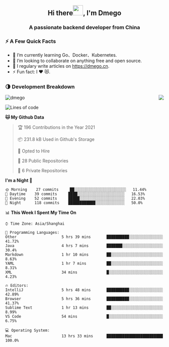 <h2 align="center">Hi there<img src="https://cdn.jsdelivr.net/gh/dmego/images/img/Hi.gif" height="32" />, I'm Dmego </h2>
<h3 align="center">A passionate backend developer from China</h3>

### ⚡️ A Few Quick Facts

<ul>
    <li> 🌱 I’m currently learning Go、Docker、Kubernetes.</li>
    <li> 👯 I’m looking to collaborate on anything free and open source.</li>
    <li> 📝 I regulary write articles on <a href="https://dmego.cn">https://dmego.cn</a>.</li>
    <li> ⚡ Fun fact: I ❤️ 😻.</li>
</ul>

### 🌗 Development Breakdown

<img src="https://komarev.com/ghpvc/?username=dmego" alt="dmego" />

<img align="right" src="https://github-readme-stats.vercel.app/api?username=dmego&show_icons=true&icon_color=1573B3&hide_title=true&text_color=718096&bg_color=00000000&hide_border=true"/>

<!--START_SECTION:waka-->
![Lines of code](https://img.shields.io/badge/From%20Hello%20World%20I%27ve%20Written-228547%20lines%20of%20code-blue)

**🐱 My Github Data** 

> 🏆 196 Contributions in the Year 2021
 > 
> 📦 231.8 kB Used in Github's Storage 
 > 
> 💼 Opted to Hire
 > 
> 📜 28 Public Repositories 
 > 
> 🔑 6 Private Repositories  
 > 
**I'm a Night 🦉** 

```text
🌞 Morning    27 commits     ██░░░░░░░░░░░░░░░░░░░░░░░   11.44% 
🌆 Daytime    39 commits     ████░░░░░░░░░░░░░░░░░░░░░   16.53% 
🌃 Evening    52 commits     █████░░░░░░░░░░░░░░░░░░░░   22.03% 
🌙 Night      118 commits    ████████████░░░░░░░░░░░░░   50.0%

```


📊 **This Week I Spent My Time On** 

```text
⌚︎ Time Zone: Asia/Shanghai

💬 Programming Languages: 
Other                    5 hrs 39 mins       ██████████░░░░░░░░░░░░░░░   41.72% 
Java                     4 hrs 7 mins        ███████░░░░░░░░░░░░░░░░░░   30.4% 
Markdown                 1 hr 10 mins        ██░░░░░░░░░░░░░░░░░░░░░░░   8.63% 
YAML                     1 hr 7 mins         ██░░░░░░░░░░░░░░░░░░░░░░░   8.31% 
XML                      34 mins             █░░░░░░░░░░░░░░░░░░░░░░░░   4.23%

🔥 Editors: 
IntelliJ                 5 hrs 48 mins       ██████████░░░░░░░░░░░░░░░   42.89% 
Browser                  5 hrs 36 mins       ██████████░░░░░░░░░░░░░░░   41.37% 
Sublime Text             1 hr 13 mins        ██░░░░░░░░░░░░░░░░░░░░░░░   8.99% 
VS Code                  54 mins             █░░░░░░░░░░░░░░░░░░░░░░░░   6.75%

💻 Operating System: 
Mac                      13 hrs 33 mins      █████████████████████████   100.0%

```


<!--END_SECTION:waka-->
